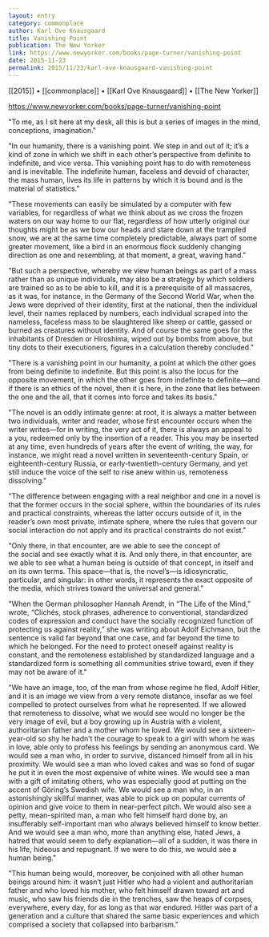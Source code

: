 ```yaml
---
layout: entry
category: commonplace
author: Karl Ove Knausgaard
title: Vanishing Point
publication: The New Yorker
link: https://www.newyorker.com/books/page-turner/vanishing-point
date: 2015-11-23
permalink: 2015/11/23/karl-ove-knausgaard-vanishing-point
---
```


[[2015]] • [[commonplace]] • [[Karl Ove Knausgaard]] • [[The New Yorker]]

https://www.newyorker.com/books/page-turner/vanishing-point

"To me, as I sit here at my desk, all this is but a series of images in the mind, conceptions, imagination."

"In our humanity, there is a vanishing point. We step in and out of it; it’s a kind of zone in which we shift in each other’s perspective from definite to indefinite, and vice versa. This vanishing point has to do with remoteness and is inevitable. The indefinite human, faceless and devoid of character, the mass human, lives its life in patterns by which it is bound and is the material of statistics."

"These movements can easily be simulated by a computer with few variables, for regardless of what we think about as we cross the frozen waters on our way home to our flat, regardless of how utterly original our thoughts might be as we bow our heads and stare down at the trampled snow, we are at the same time completely predictable, always part of some greater movement, like a bird in an enormous flock suddenly changing direction as one and resembling, at that moment, a great, waving hand."
 
"But such a perspective, whereby we view human beings as part of a mass rather than as unique individuals, may also be a strategy by which soldiers are trained so as to be able to kill, and it is a prerequisite of all massacres, as it was, for instance, in the Germany of the Second World War, when the Jews were deprived of their identity, first at the national, then the individual level, their names replaced by numbers, each individual scraped into the nameless, faceless mass to be slaughtered like sheep or cattle, gassed or burned as creatures without identity. And of course the same goes for the inhabitants of Dresden or Hiroshima, wiped out by bombs from above, but tiny dots to their executioners, figures in a calculation thereby concluded."

"There is a vanishing point in our humanity, a point at which the other goes from being definite to indefinite. But this point is also the locus for the opposite movement, in which the other goes from indefinite to definite—and if there is an ethics of the novel, then it is here, in the zone that lies between the one and the all, that it comes into force and takes its basis."

"The novel is an oddly intimate genre: at root, it is always a matter between two individuals, writer and reader, whose first encounter occurs when the writer writes—for in writing, the very act of it, there is always an appeal to a you, redeemed only by the insertion of a reader. This you may be inserted at any time, even hundreds of years after the event of writing, the way, for instance, we might read a novel written in seventeenth-century Spain, or eighteenth-century Russia, or early-twentieth-century Germany, and yet still induce the voice of the self to rise anew within us, remoteness dissolving."

"The difference between engaging with a real neighbor and one in a novel is that the former occurs in the social sphere, within the boundaries of its rules and practical constraints, whereas the latter occurs outside of it, in the reader’s own most private, intimate sphere, where the rules that govern our social interaction do not apply and its practical constraints do not exist."

"Only there, in that encounter, are we able to see the concept of the social and see exactly what it is. And only there, in that encounter, are we able to see what a human being is outside of that concept, in itself and on its own terms. This space—that is, the novel’s—is idiosyncratic, particular, and singular: in other words, it represents the exact opposite of the media, which strives toward the universal and general."

"When the German philosopher Hannah Arendt, in “The Life of the Mind,” wrote, “Clichés, stock phrases, adherence to conventional, standardized codes of expression and conduct have the socially recognized function of protecting us against reality,” she was writing about Adolf Eichmann, but the sentence is valid far beyond that one case, and far beyond the time to which he belonged. For the need to protect oneself against reality is constant, and the remoteness established by standardized language and a standardized form is something all communities strive toward, even if they may not be aware of it."

"We have an image, too, of the man from whose regime he fled, Adolf Hitler, and it is an image we view from a very remote distance, insofar as we feel compelled to protect ourselves from what he represented. If we allowed that remoteness to dissolve, what we would see would no longer be the very image of evil, but a boy growing up in Austria with a violent, authoritarian father and a mother whom he loved. We would see a sixteen-year-old so shy he hadn’t the courage to speak to a girl with whom he was in love, able only to profess his feelings by sending an anonymous card. We would see a man who, in order to survive, distanced himself from all in his proximity. We would see a man who loved cakes and was so fond of sugar he put it in even the most expensive of white wines. We would see a man with a gift of imitating others, who was especially good at putting on the accent of Göring’s Swedish wife. We would see a man who, in an astonishingly skillful manner, was able to pick up on popular currents of opinion and give voice to them in near-perfect pitch. We would also see a petty, mean-spirited man, a man who felt himself hard done by, an insufferably self-important man who always believed himself to know better. And we would see a man who, more than anything else, hated Jews, a hatred that would seem to defy explanation—all of a sudden, it was there in his life, hideous and repugnant. If we were to do this, we would see a human being."

"This human being would, moreover, be conjoined with all other human beings around him: it wasn’t just Hitler who had a violent and authoritarian father and who loved his mother, who felt himself drawn toward art and music, who saw his friends die in the trenches, saw the heaps of corpses, everywhere, every day, for as long as that war endured. Hitler was part of a generation and a culture that shared the same basic experiences and which comprised a society that collapsed into barbarism."
